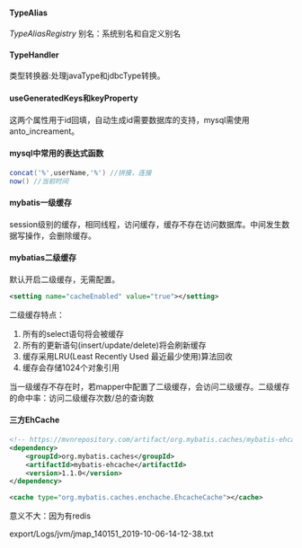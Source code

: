 
#### TypeAlias
*TypeAliasRegistry*
别名：系统别名和自定义别名
#### TypeHandler
类型转换器:处理javaType和jdbcType转换。
#### useGeneratedKeys和keyProperty
这两个属性用于id回填，自动生成id需要数据库的支持，mysql需使用anto_increament。

#### mysql中常用的表达式函数

```java
concat('%',userName,'%') //拼接，连接
now() //当前时间
```

#### mybatis一级缓存

session级别的缓存，相同线程，访问缓存，缓存不存在访问数据库。中间发生数据写操作，会删除缓存。

#### mybatias二级缓存

默认开启二级缓存，无需配置。

```xml
<setting name="cacheEnabled" value="true"></setting>
```
二级缓存特点：

1. 所有的select语句将会被缓存
2. 所有的更新语句(insert/update/delete)将会刷新缓存
3. 缓存采用LRU(Least Recently Used 最近最少使用)算法回收
4. 缓存会存储1024个对象引用

当一级缓存不存在时，若mapper中配置了二级缓存，会访问二级缓存。二级缓存的命中率：访问二级缓存次数/总的查询数

#### 三方EhCache
```xml
<!-- https://mvnrepository.com/artifact/org.mybatis.caches/mybatis-ehcache -->
<dependency>
    <groupId>org.mybatis.caches</groupId>
    <artifactId>mybatis-ehcache</artifactId>
    <version>1.1.0</version>
</dependency>

<cache type="org.mybatis.caches.enchache.EhcacheCache"></cache>
```
意义不大：因为有redis


export/Logs/jvm/jmap_140151_2019-10-06-14-12-38.txt